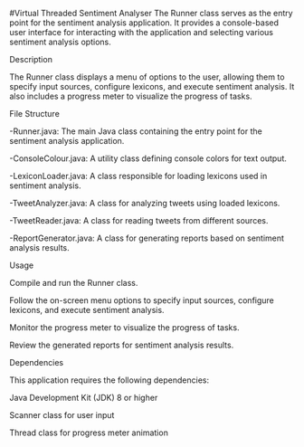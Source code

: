 #Virtual Threaded Sentiment Analyser
The Runner class serves as the entry point for the sentiment analysis application. It provides a console-based user interface for interacting with the application and selecting various sentiment analysis options.


Description

The Runner class displays a menu of options to the user, allowing them to specify input sources, configure lexicons, and execute sentiment analysis. It also includes a progress meter to visualize the progress of tasks.



File Structure

-Runner.java: The main Java class containing the entry point for the sentiment analysis application.

-ConsoleColour.java: A utility class defining console colors for text output.

-LexiconLoader.java: A class responsible for loading lexicons used in sentiment analysis.

-TweetAnalyzer.java: A class for analyzing tweets using loaded lexicons.

-TweetReader.java: A class for reading tweets from different sources.

-ReportGenerator.java: A class for generating reports based on sentiment analysis results.



Usage

Compile and run the Runner class.

Follow the on-screen menu options to specify input sources, configure lexicons, and execute sentiment analysis.

Monitor the progress meter to visualize the progress of tasks.

Review the generated reports for sentiment analysis results.



Dependencies

This application requires the following dependencies:

Java Development Kit (JDK) 8 or higher

Scanner class for user input

Thread class for progress meter animation
